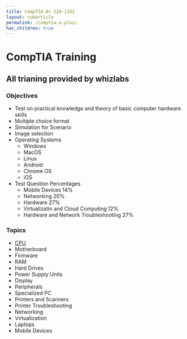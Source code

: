 ```yaml
---
title: CompTIA A+ 220-1101
layout: subarticle
permalink: /comptia-a-plus/
has_children: true
---
```


# CompTIA Training

## All trianing provided by whizlabs

### Objectives

- Test on practical knowledge and theory of basic computer hardware skills
- Multiple choice format
- Simulation for Scenario
- Image selection
- Operating Systems
  - Windows
  - MacOS
  - Linux
  - Android
  - Chrome OS
  - iOS
- Test Question Percentages
  - Mobile Devices 14%
  - Networking 20%
  - Hardware 27%
  - Virtualizatin and Cloud Computing 12%
  - Hardware and Network Troubleshooting 27%

### Topics

- [CPU](https://github.com/uallmight/security-training/blob/main/CompTIA/CPU.md)
- Motherboard
- Firmware
- RAM
- Hard Drives
- Power Supply Units
- Display
- Peripherals
- Specialized PC
- Printers and Scanners
- Printer Troubleshooting
- Networking
- Virtualization
- Laptops
- Mobile Devices
